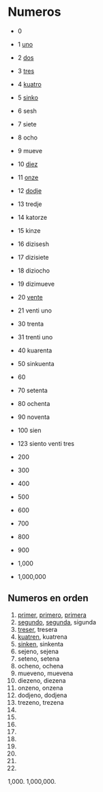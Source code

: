 # Numeros

* 0
* 1 [uno](/words/ladino/uno)
* 2 [dos](/words/ladino/dos)
* 3 [tres](/words/ladino/tres)
* 4 [kuatro](/words/ladino/kuatro)
* 5 [sinko](/words/ladino/sinko)
* 6 sesh
* 7 siete
* 8 ocho
* 9 mueve
* 10 [diez](/words/ladino/diez)

* 11 [onze](/words/ladino/onze)
* 12 [dodje](/words/ladino/dodje)
* 13 tredje
* 14 katorze
* 15 kinze
* 16 dizisesh
* 17 dizisiete
* 18 diziocho
* 19 dizimueve
* 20 [vente](/words/ladino/vente)

* 21  venti uno
* 30  trenta
* 31  trenti uno
* 40  kuarenta
* 50  sinkuenta
* 60
* 70  setenta
* 80  ochenta
* 90  noventa
* 100 sien
* 123 siento venti tres
* 200
* 300
* 400
* 500
* 600
* 700
* 800
* 900
* 1,000
* 1,000,000

## Numeros en orden

1. [primer](/words/ladino/primer), [primero](/words/ladino/primero), [primera](/words/ladino/primera)
2. [segundo](/words/ladino/segundo), [segunda](/words/ladino/segunda), sigunda
3. [treser](/words/ladino/treser), tresera
4. [kuatren](/words/ladino/kuatren), kuatrena
5. [sinken](/words/ladino/sinken), sinkenta
6. sejeno, sejena
7. seteno, setena
8. ocheno, ochena
9. mueveno, muevena
10. diezeno, diezena
11. onzeno, onzena
12. dodjeno, dodjena
13. trezeno, trezena
14.
15.
16.
17.
18.
19.
20.
21.
100.
1,000.
1,000,000.


